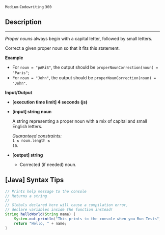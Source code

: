 `Medium`	`Codewriting` 	`300`

## Description

---

_Proper nouns_ always begin with a capital letter, followed by small letters.

Correct a given proper noun so that it fits this statement.

**Example**

- For <code>noun = "pARiS"</code>, the output should be
  <code>properNounCorrection(noun) = "Paris"</code>;
- For <code>noun = "John"</code>, the output should be
  <code>properNounCorrection(noun) = "John"</code>.

**Input/Output**

- **[execution time limit] 4 seconds (js)**

- **[input] string noun**

  A string representing a proper noun with a mix of capital and small English letters.<br>

  _Guaranteed constraints:_<br>
  <code>1 ≤ noun.length ≤ 10</code>.

- **[output] string**
  - Corrected (if needed) noun.

## [Java] Syntax Tips

``` java
// Prints help message to the console
// Returns a string
// 
// Globals declared here will cause a compilation error,
// declare variables inside the function instead!
String helloWorld(String name) {
    System.out.println("This prints to the console when you Run Tests");
    return "Hello, " + name;
}
```
